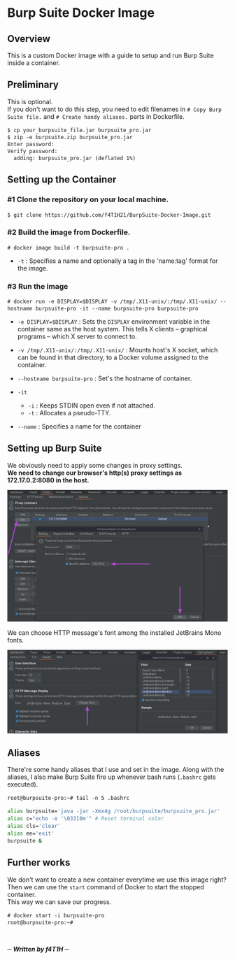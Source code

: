 # Burp Suite Docker Image
## Overview
This is a custom Docker image with a guide to setup and run Burp Suite inside a container. 

## Preliminary
This is optional.<br/>
If you don't want to do this step, you need to edit filenames in `# Copy Burp Suite file.` and `# Create handy aliases.` parts in Dockerfile.

```console
$ cp your_burpsuite_file.jar burpsuite_pro.jar
$ zip -e burpsuite.zip burpsuite_pro.jar 
Enter password: 
Verify password: 
  adding: burpsuite_pro.jar (deflated 1%)
```
## Setting up the Container
### #1 Clone the repository on your local machine.
```console
$ git clone https://github.com/f4T1H21/BurpSuite-Docker-Image.git
```

### #2 Build the image from Dockerfile.

```console
# docker image build -t burpsuite-pro .
```

- `-t` : Specifies a name and optionally a tag in the 'name:tag' format for the image.

### #3 Run the image
```console
# docker run -e DISPLAY=$DISPLAY -v /tmp/.X11-unix/:/tmp/.X11-unix/ --hostname burpsuite-pro -it --name burpsuite-pro burpsuite-pro
```
- `-e DISPLAY=$DISPLAY` : Sets the `DISPLAY` environment variable in the container same as the host system. This tells X clients – graphical programs – which X server to connect to.

- `-v /tmp/.X11-unix/:/tmp/.X11-unix/` : Mounts host's X socket, which can be found in that directory, to a Docker volume assigned to the container.

- `--hostname burpsuite-pro` : Set's the hostname of container.

- `-it`
    - `-i` : Keeps STDIN open even if not attached.
    - `-t` : Allocates a pseudo-TTY.

- `--name` : Specifies a name for the container

## Setting up Burp Suite
We obviously need to apply some changes in proxy settings.<br/>
__We need to change our browser's http(s) proxy settings as 172.17.0.2:8080 in the host.__

![proxy](img/proxy.png)

We can choose HTTP message's font among the installed JetBrains Mono fonts.

![fonts](img/fonts.png)

## Aliases
There're some handy aliases that I use and set in the image.
Along with the aliases, I also make Burp Suite fire up whenever bash runs (`.bashrc` gets executed). 
```console
root@burpsuite-pro:~# tail -n 5 .bashrc 
```
```bash
alias burpsuite='java -jar -Xmx4g /root/burpsuite/burpsuite_pro.jar'
alias c="echo -e '\033[0m'" # Reset terminal color
alias cls='clear'
alias ee='exit'
burpsuite &
```

## Further works
We don't want to create a new container everytime we use this image right?<br/>
Then we can use the `start` command of Docker to start the stopped container.<br/>
This way we can save our progress.

```console
# docker start -i burpsuite-pro
root@burpsuite-pro:~#
```
<br/>

___─ Written by f4T1H ─___
